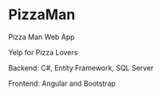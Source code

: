 # PizzaMan
Pizza Man Web App

Yelp for Pizza Lovers

Backend: C#, Entity Framework, SQL Server

Frontend: Angular and Bootstrap

